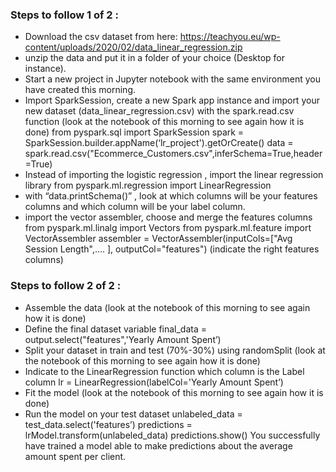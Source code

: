 ### Steps to follow 1 of 2 :

- Download the csv dataset from here: https://teachyou.eu/wp-content/uploads/2020/02/data_linear_regression.zip
- unzip the data and put it in a folder of your choice (Desktop for instance).
- Start a new project in Jupyter notebook with the same environment you have created this morning.
- Import SparkSession, create a new Spark app instance and import your new dataset (data_linear_regression.csv) with the spark.read.csv
  function (look at the notebook of this morning to see again how it is done)
  from pyspark.sql import SparkSession
  spark = SparkSession.builder.appName(‘lr_project').getOrCreate()
  data = spark.read.csv("Ecommerce_Customers.csv",inferSchema=True,header=True)
- Instead of importing the logistic regression , import the linear regression library
  from pyspark.ml.regression import LinearRegression
- with “data.printSchema()” , look at which columns will be your features columns and which column will be your label column.
- import the vector assembler, choose and merge the features columns from pyspark.ml.linalg import Vectors
  from pyspark.ml.feature import VectorAssembler
  assembler = VectorAssembler(inputCols=["Avg Session Length",…. ], outputCol="features") (indicate the right features columns)

### Steps to follow 2 of 2 :

- Assemble the data (look at the notebook of this morning to see again how it is done)
- Define the final dataset variable
  final_data = output.select("features",'Yearly Amount Spent’)
- Split your dataset in train and test (70%-30%) using randomSplit (look at the notebook of this morning to see again how it is done)
- Indicate to the LinearRegression function which column is the Label column
  lr = LinearRegression(labelCol='Yearly Amount Spent’)
- Fit the model (look at the notebook of this morning to see again how it is done)
- Run the model on your test dataset
  unlabeled_data = test_data.select('features’)
  predictions = lrModel.transform(unlabeled_data)
  predictions.show()
  You successfully have trained a model able to make predictions about the average
  amount spent per client.
